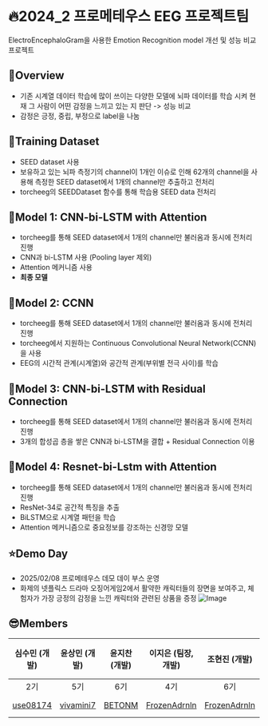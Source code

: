 # 🔥2024_2 프로메테우스 EEG 프로젝트팀 

ElectroEncephaloGram을 사용한 Emotion Recognition model 개선 및 성능 비교 프로젝트

## 🤔Overview
* 기존 시계열 데이터 학습에 많이 쓰이는 다양한 모델에 뇌파 데이터를 학습 시켜 현재 그 사람이 어떤 감정을 느끼고 있는 지 판단 -> 성능 비교
* 감정은 긍정, 중립, 부정으로 label을 나눔

## 📑Training Dataset
* SEED dataset 사용
* 보유하고 있는 뇌파 측정기의 channel이 1개인 이슈로 인해 62개의 channel을 사용해 측정한 SEED dataset에서 1개의 channel만 추출하고 전처리
* torcheeg의 SEEDDataset 함수를 통해 학습용 SEED data 전처리

## 🧠Model 1: CNN-bi-LSTM with Attention
* torcheeg를 통해 SEED dataset에서 1개의 channel만 불러옴과 동시에 전처리 진행
* CNN과 bi-LSTM 사용 (Pooling layer 제외)
* Attention 메커니즘 사용
* **최종 모델**

## 🧠Model 2: CCNN
* torcheeg를 통해 SEED dataset에서 1개의 channel만 불러옴과 동시에 전처리 진행
* torcheeg에서 지원하는 Continuous Convolutional Neural Network(CCNN)을 사용
* EEG의 시간적 관계(시계열)와 공간적 관계(부위별 전극 사이)를 학습
  
## 🧠Model 3: CNN-bi-LSTM with Residual Connection
* torcheeg를 통해 SEED dataset에서 1개의 channel만 불러옴과 동시에 전처리 진행
* 3개의 합성곱 층을 쌓은 CNN과 bi-LSTM을 결합 + Residual Connection 이용

## 🧠Model 4: Resnet-bi-Lstm with Attention
* torcheeg를 통해 SEED dataset에서 1개의 channel만 불러옴과 동시에 전처리 진행
* ResNet-34로 공간적 특징을 추출 
* BiLSTM으로 시계열 패턴을 학습 
* Attention 메커니즘으로 중요정보를 강조하는 신경망 모델

## ⭐Demo Day
* 2025/02/08 프로메테우스 데모 데이 부스 운영
* 화제의 넷플릭스 드라마 오징어게임2에서 활약한 캐릭터들의 장면을 보여주고, 체험자가 가장 긍정의 감정을 느낀 캐릭터와 관련된 상품을 증정
![Image](https://github.com/user-attachments/assets/4799129f-64c6-474a-be45-c97041b1e235)

## 😎Members
| 심수민 (개발)      | 윤상민 (개발)     | 윤지찬 (개발)     | 이지은 (팀장, 개발)  | 조현진 (개발) | 최윤서 (디자인) |
|:-----------------:|:----------------:|:-----------------:|:--------------------:|:------------:|:--------------------:|
| 2기      | 5기 | 6기 | 4기 | 6기 | 6기 |
| [use08174](https://github.com/use08174)        |  [vivamini7](https://github.com/vivamini7)  |  [BETONM](https://github.com/BETONM)    | [FrozenAdrnln](https://github.com/FrozenAdrnln)| [FrozenAdrnln](https://github.com/FrozenAdrnln)| [hyun-jin891](https://github.com/hyun-jin891))| [yun31](https://github.com/yun31)|
